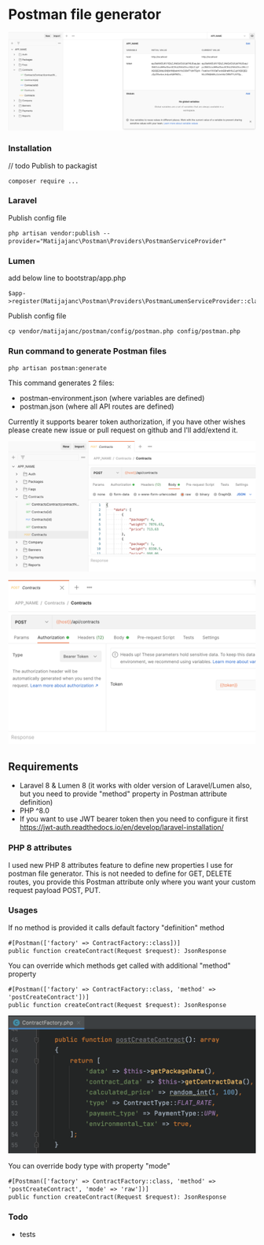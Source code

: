 # Postman file generator

<p><img src="https://github.com/matijajanc/postman/blob/master/images/postman.png"></p>

### Installation

// todo Publish to packagist
```
composer require ...
```

### Laravel

Publish config file
```
php artisan vendor:publish --provider="Matijajanc\Postman\Providers\PostmanServiceProvider"
```

### Lumen

add below line to bootstrap/app.php
```
$app->register(Matijajanc\Postman\Providers\PostmanLumenServiceProvider::class);
```

Publish config file
```
cp vendor/matijajanc/postman/config/postman.php config/postman.php
```

### Run command to generate Postman files
```
php artisan postman:generate
```

This command generates 2 files:
- postman-environment.json (where variables are defined)
- postman.json (where all API routes are defined)

Currently it supports bearer token authorization, if you have other wishes please create new issue or pull request on github and I'll add/extend it.

<p><img src="https://github.com/matijajanc/postman/blob/master/images/postman_api.png"></p>

<p><img src="https://github.com/matijajanc/postman/blob/master/images/postman_authorization.png"></p>

## Requirements
- Laravel 8 & Lumen 8 (it works with older version of Laravel/Lumen also, but you need to provide "method" property in Postman attribute definition)
- PHP ^8.0
- If you want to use JWT bearer token then you need to configure it first https://jwt-auth.readthedocs.io/en/develop/laravel-installation/

### PHP 8 attributes
I used new PHP 8 attributes feature to define new properties I use for postman file generator.
This is not needed to define for GET, DELETE routes, you provide this Postman attribute only where you want your custom request payload POST, PUT.

### Usages

If no method is provided it calls default factory "definition" method

```
#[Postman(['factory' => ContractFactory::class])]
public function createContract(Request $request): JsonResponse
```

You can override which methods get called with additional "method" property

```
#[Postman(['factory' => ContractFactory::class, 'method' => 'postCreateContract'])]
public function createContract(Request $request): JsonResponse
```

<p><img src="https://github.com/matijajanc/postman/blob/master/images/factory.png"></p>

You can override body type with property "mode"

```
#[Postman(['factory' => ContractFactory::class, 'method' => 'postCreateContract', 'mode' => 'raw'])]
public function createContract(Request $request): JsonResponse
```

### Todo
- tests
